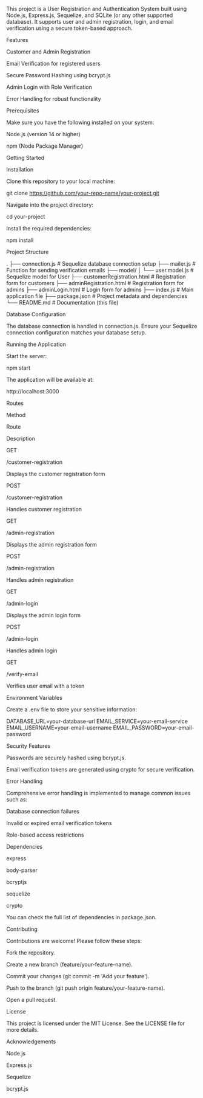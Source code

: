 This project is a User Registration and Authentication System built using Node.js, Express.js, Sequelize, and SQLite (or any other supported database). It supports user and admin registration, login, and email verification using a secure token-based approach.

Features

Customer and Admin Registration

Email Verification for registered users

Secure Password Hashing using bcrypt.js

Admin Login with Role Verification

Error Handling for robust functionality

Prerequisites

Make sure you have the following installed on your system:

Node.js (version 14 or higher)

npm (Node Package Manager)

Getting Started

Installation

Clone this repository to your local machine:

git clone https://github.com/your-repo-name/your-project.git

Navigate into the project directory:

cd your-project

Install the required dependencies:

npm install

Project Structure

.
├── connection.js              # Sequelize database connection setup
├── mailer.js                  # Function for sending verification emails
├── model/
│   └── user.model.js          # Sequelize model for User
├── customerRegistration.html  # Registration form for customers
├── adminRegistration.html     # Registration form for admins
├── adminLogin.html            # Login form for admins
├── index.js                    # Main application file
├── package.json               # Project metadata and dependencies
└── README.md                  # Documentation (this file)

Database Configuration

The database connection is handled in connection.js. Ensure your Sequelize connection configuration matches your database setup.

Running the Application

Start the server:

npm start

The application will be available at:

http://localhost:3000

Routes

Method

Route

Description

GET

/customer-registration

Displays the customer registration form

POST

/customer-registration

Handles customer registration

GET

/admin-registration

Displays the admin registration form

POST

/admin-registration

Handles admin registration

GET

/admin-login

Displays the admin login form

POST

/admin-login

Handles admin login

GET

/verify-email

Verifies user email with a token

Environment Variables

Create a .env file to store your sensitive information:

DATABASE_URL=your-database-url
EMAIL_SERVICE=your-email-service
EMAIL_USERNAME=your-email-username
EMAIL_PASSWORD=your-email-password

Security Features

Passwords are securely hashed using bcrypt.js.

Email verification tokens are generated using crypto for secure verification.

Error Handling

Comprehensive error handling is implemented to manage common issues such as:

Database connection failures

Invalid or expired email verification tokens

Role-based access restrictions

Dependencies

express

body-parser

bcryptjs

sequelize

crypto

You can check the full list of dependencies in package.json.

Contributing

Contributions are welcome! Please follow these steps:

Fork the repository.

Create a new branch (feature/your-feature-name).

Commit your changes (git commit -m 'Add your feature').

Push to the branch (git push origin feature/your-feature-name).

Open a pull request.

License

This project is licensed under the MIT License. See the LICENSE file for more details.

Acknowledgements

Node.js

Express.js

Sequelize

bcrypt.js
